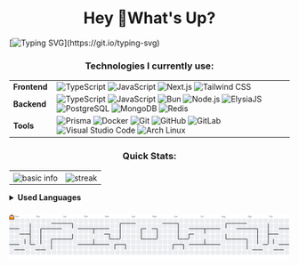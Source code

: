 <h1 align='center'>Hey 👋What's Up?</h1>

[![Typing SVG](https://readme-typing-svg.herokuapp.com?color=ba60ff&lines=Fullstack+Developer.)](https://git.io/typing-svg)

###

<h3 align='center'>Technologies I currently use:</h3>
<table align='center'>
  <tr>
    <td style='font-weight: bold; padding-right: 10px; vertical-align: center;'>Frontend</td>
    <td>
      <img height='40' src='https://skillicons.dev/icons?i=ts' title='TypeScript' />
      <img height='40' src='https://skillicons.dev/icons?i=js' title='JavaScript' />
      <img height='40' src='https://skillicons.dev/icons?i=nextjs' title='Next.js' />
      <img height='40' src='https://skillicons.dev/icons?i=tailwind' title='Tailwind CSS' />
    </td>
  </tr>
  <tr>
    <td style='font-weight: bold; padding-right: 10px; vertical-align: center;'>Backend</td>
    <td>
      <img height='40' src='https://skillicons.dev/icons?i=ts' title='TypeScript' />
      <img height='40' src='https://skillicons.dev/icons?i=js' title='JavaScript' />
      <img height='40' src='https://skillicons.dev/icons?i=bun' title='Bun' />
      <img height='40' src='https://skillicons.dev/icons?i=nodejs' title='Node.js' />
      <img height='40' src='https://skillicons.dev/icons?i=elysia' title='ElysiaJS' />
      <img height='40' src='https://skillicons.dev/icons?i=postgres' title='PostgreSQL' />
      <img height='40' src='https://skillicons.dev/icons?i=mongo' title='MongoDB' />
      <img height='40' src='https://skillicons.dev/icons?i=redis' title='Redis' />
    </td>
  </tr>
  <tr>
    <td style='font-weight: bold; padding-right: 10px; vertical-align: center;'>Tools</td>
    <td>
      <img height='40' src='https://skillicons.dev/icons?i=prisma' title='Prisma' />
      <img height='40' src='https://skillicons.dev/icons?i=docker' title='Docker' />
      <img height='40' src='https://skillicons.dev/icons?i=git' title='Git' />
      <img height='40' src='https://skillicons.dev/icons?i=github' title='GitHub' />
      <img height='40' src='https://skillicons.dev/icons?i=gitlab' title='GitLab' />
      <img height='40' src='https://skillicons.dev/icons?i=vscode' title='Visual Studio Code' />
      <img height='40' src='https://skillicons.dev/icons?i=arch' title='Arch Linux' />
    </td>
  </tr>
</table>

###

<h3 align='center'>Quick Stats:</h3>
<table>
  <tr>
    <td style='padding=0;width=50%;'>
      <img align='center' style='padding=0;' src='https://github-readme-stats.vercel.app/api?username=levisantosp&hide_border=true&hide_title=true&show_icons=true&count_private=true&theme=ambient_gradient&ts=1761675653' alt='basic info' />
    </td>
    <td style='padding=0;width=50%;'>
      <img align='center' style='padding=0;' src='https://streak-stats.demolab.com?user=levisantosp&locale=en&mode=daily&theme=ambient_gradient&hide_border=false&border_radius=5&order=3' alt='streak' />
    </td>
  </tr>
</table>

<details>	
  <summary><b>Used Languages</b></summary>
  <img src='https://github-readme-stats.vercel.app/api/top-langs/?username=levisantosp&layout=donut&langs_count=16&theme=ambient_gradient&hide_title=true&ts=1761655565'>
</details>

###

<picture>
  <source media='(prefers-color-scheme: dark)' srcset='https://raw.githubusercontent.com/levisantosp/levisantosp/output/pacman-contribution-graph-dark.svg'>
  <source media='(prefers-color-scheme: light)' srcset='https://raw.githubusercontent.com/levisantosp/levisantosp/output/pacman-contribution-graph.svg'>
  <img alt='pacman contribution graph' src='https://raw.githubusercontent.com/levisantosp/levisantosp/output/pacman-contribution-graph.svg'>
</picture>
